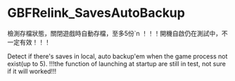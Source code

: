 # GBFRelink_SavesAutoBackup
檢測存檔狀態，關閉遊戲時自動存檔，至多5份`n
！！！開機自啟仍在測試中，不一定有效！！！

Detect if there's saves in local, auto backup'em when the game process not exist(up to 5).
!!!the function of launching at startup are still in test, not sure if it will worked!!!